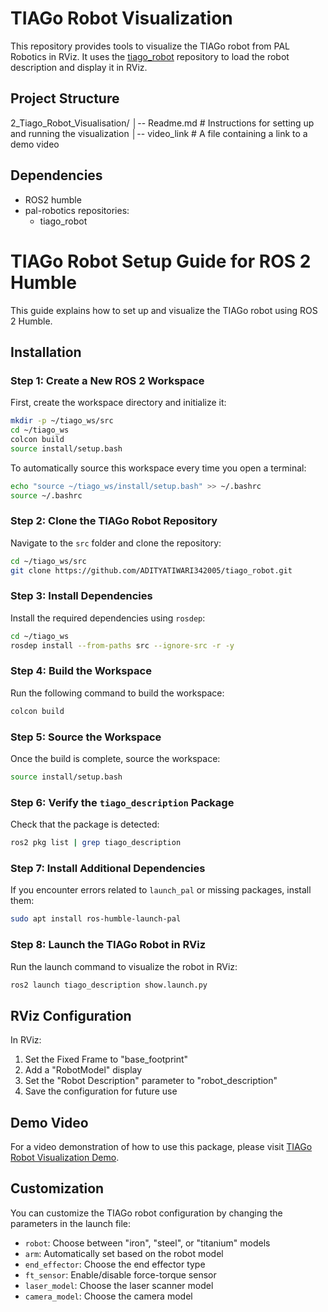 # TIAGo Robot Visualization

This repository provides tools to visualize the TIAGo robot from PAL Robotics in RViz. It uses the [tiago_robot](https://github.com/pal-robotics/tiago_robot) repository to load the robot description and display it in RViz.

## Project Structure

2_Tiago_Robot_Visualisation/
│-- Readme.md         # Instructions for setting up and running the visualization
│-- video_link        # A file containing a link to a demo video




## Dependencies

- ROS2 humble
- pal-robotics repositories:
  - tiago_robot

# TIAGo Robot Setup Guide for ROS 2 Humble

This guide explains how to set up and visualize the TIAGo robot using ROS 2 Humble.

## Installation

### Step 1: Create a New ROS 2 Workspace
First, create the workspace directory and initialize it:

```bash
mkdir -p ~/tiago_ws/src
cd ~/tiago_ws
colcon build
source install/setup.bash
```

To automatically source this workspace every time you open a terminal:

```bash
echo "source ~/tiago_ws/install/setup.bash" >> ~/.bashrc
source ~/.bashrc
```

### Step 2: Clone the TIAGo Robot Repository
Navigate to the `src` folder and clone the repository:

```bash
cd ~/tiago_ws/src
git clone https://github.com/ADITYATIWARI342005/tiago_robot.git
```

### Step 3: Install Dependencies
Install the required dependencies using `rosdep`:

```bash
cd ~/tiago_ws
rosdep install --from-paths src --ignore-src -r -y
```

### Step 4: Build the Workspace
Run the following command to build the workspace:

```bash
colcon build
```

### Step 5: Source the Workspace
Once the build is complete, source the workspace:

```bash
source install/setup.bash
```

### Step 6: Verify the `tiago_description` Package
Check that the package is detected:

```bash
ros2 pkg list | grep tiago_description
```

### Step 7: Install Additional Dependencies
If you encounter errors related to `launch_pal` or missing packages, install them:

```bash
sudo apt install ros-humble-launch-pal
```

### Step 8: Launch the TIAGo Robot in RViz
Run the launch command to visualize the robot in RViz:

```bash
ros2 launch tiago_description show.launch.py
```




## RViz Configuration

In RViz:
1. Set the Fixed Frame to "base_footprint"
2. Add a "RobotModel" display
3. Set the "Robot Description" parameter to "robot_description"
4. Save the configuration for future use

## Demo Video

For a video demonstration of how to use this package, please visit [TIAGo Robot Visualization Demo](https://youtu.be/OevigVy6m1Q).

## Customization

You can customize the TIAGo robot configuration by changing the parameters in the launch file:

- `robot`: Choose between "iron", "steel", or "titanium" models
- `arm`: Automatically set based on the robot model
- `end_effector`: Choose the end effector type
- `ft_sensor`: Enable/disable force-torque sensor
- `laser_model`: Choose the laser scanner model
- `camera_model`: Choose the camera model

